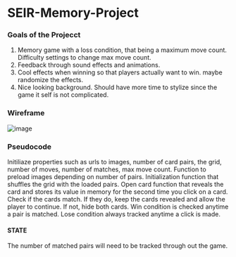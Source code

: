 # SEIR-Memory-Project
### Goals of the Projecct
1. Memory game with a loss condition, that being a maximum move count. Difficulty settings to change max move count.
2. Feedback through sound effects and animations.
3. Cool effects when winning so that players actually want to win. maybe randomize the effects.
4. Nice looking background. Should have more time to stylize since the game it self is not complicated.
### Wireframe
![image](https://drive.google.com/file/d/1aYfrRYBiHVbr7pTVDH9Ocx6ElW1K2zGm/preview)
### Pseudocode
Initiliaze properties such as urls to images, number of card pairs, the grid, number of moves, number of matches, max move count.
Function to preload images depending on number of pairs.
Initialization function that shuffles the grid with the loaded pairs. 
Open card function that reveals the card and stores its value in memory for the second time you click on a card.
Check if the cards match. If they do, keep the cards revealed and allow the player to continue. If not, hide both cards.
Win condition is checked anytime a pair is matched. Lose condition always tracked anytime a click is made.
#### STATE
The number of matched pairs will need to be tracked through out the game.
